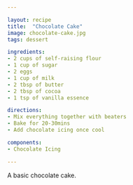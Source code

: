 ```yaml
---

layout: recipe
title:  "Chocolate Cake"
image: chocolate-cake.jpg
tags: dessert

ingredients:
- 2 cups of self-raising flour
- 1 cup of sugar
- 2 eggs
- 1 cup of milk
- 2 tbsp of butter
- 2 tbsp of cocoa
- 1 tsp of vanilla essence

directions:
- Mix everything together with beaters
- Bake for 20-30mins
- Add chocolate icing once cool

components:
- Chocolate Icing

---
```


A basic chocolate cake.